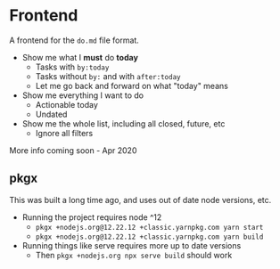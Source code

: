 # Frontend

A frontend for the `do.md` file format.

- Show me what I **must** do **today**
  - Tasks with `by:today`
  - Tasks without `by:` and with `after:today`
  - Let me go back and forward on what "today" means
- Show me everything I want to do
  - Actionable today
  - Undated
- Show me the whole list, including all closed, future, etc
  - Ignore all filters

More info coming soon - Apr 2020

## pkgx

This was built a long time ago, and uses out of date node versions, etc.

- Running the project requires node ^12
  - `pkgx +nodejs.org@12.22.12 +classic.yarnpkg.com yarn start`
  - `pkgx +nodejs.org@12.22.12 +classic.yarnpkg.com yarn build`
- Running things like serve requires more up to date versions
  - Then `pkgx +nodejs.org npx serve build` should work
